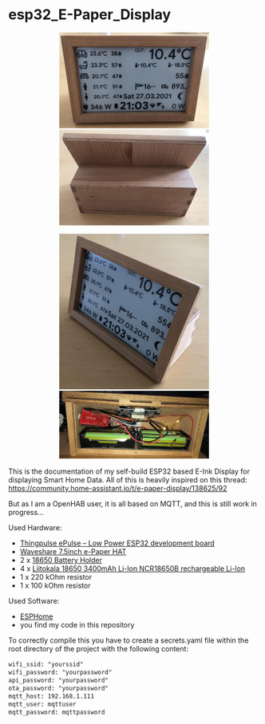 # esp32_E-Paper_Display


<p align="center"> <img src="images/front.jpg" width="300"><img src="images/back.jpg" width="300"></p>
<p align="center"> <img src="images/side.jpg" width="300" > <img src="images/inside.jpg" width="300" ></p>

This is the documentation of my self-build ESP32 based E-Ink Display for displaying Smart Home Data. All of this is heavily inspired on this thread: https://community.home-assistant.io/t/e-paper-display/138625/92

But as I am a OpenHAB user, it is all based on MQTT, and this is still work in progress...

Used Hardware:
- [Thingpulse ePulse – Low Power ESP32 development board](https://thingpulse.com/product/epulse-low-power-esp32-development-board/) 
- [Waveshare 7.5inch e-Paper HAT](https://www.waveshare.com/wiki/7.5inch_e-Paper_HAT)
- 2 x [18650 Battery Holder](https://www.aliexpress.com/item/4000066839172.html)
- 4 x [Liitokala 18650 3400mAh Li-Ion NCR18650B rechargeable Li-lon](https://www.aliexpress.com/item/32362625564.html)
- 1 x 220 kOhm resistor
- 1 x 100 kOhm resistor

Used Software:
- [ESPHome](https://esphome.io/index.html)
- you find my code in this repository

To correctly compile this you have to create a secrets.yaml file within the root directory of the project with the following content:
```console
wifi_ssid: "yourssid"
wifi_password: "yourpassword"
api_password: "yourpassword"
ota_password: "yourpassword"
mqtt_host: 192.168.1.111
mqtt_user: mqttuser
mqtt_password: mqttpassword
```
